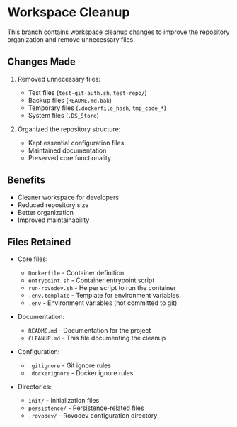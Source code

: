 # Workspace Cleanup

This branch contains workspace cleanup changes to improve the repository organization and remove unnecessary files.

## Changes Made

1. Removed unnecessary files:
   - Test files (`test-git-auth.sh`, `test-repo/`)
   - Backup files (`README.md.bak`)
   - Temporary files (`.dockerfile_hash`, `tmp_code_*`)
   - System files (`.DS_Store`)

2. Organized the repository structure:
   - Kept essential configuration files
   - Maintained documentation
   - Preserved core functionality

## Benefits

- Cleaner workspace for developers
- Reduced repository size
- Better organization
- Improved maintainability

## Files Retained

- Core files:
  - `Dockerfile` - Container definition
  - `entrypoint.sh` - Container entrypoint script
  - `run-rovodev.sh` - Helper script to run the container
  - `.env.template` - Template for environment variables
  - `.env` - Environment variables (not committed to git)

- Documentation:
  - `README.md` - Documentation for the project
  - `CLEANUP.md` - This file documenting the cleanup

- Configuration:
  - `.gitignore` - Git ignore rules
  - `.dockerignore` - Docker ignore rules

- Directories:
  - `init/` - Initialization files
  - `persistence/` - Persistence-related files
  - `.rovodev/` - Rovodev configuration directory